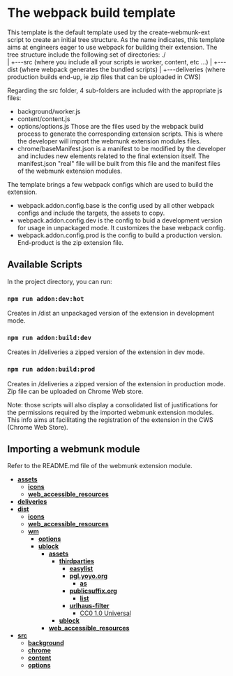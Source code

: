 # The webpack build template

This template is the default template used by the create-webmunk-ext script to create an initial tree structure.
As the name indicates, this template aims at engineers eager to use webpack for building their extension.
The tree structure include the following set of directories:
./  
|
+---src (where you include all your scripts ie worker, content, etc ...)
|
+---dist (where webpack generates the bundled scripts)
|
+---deliveries (where production builds end-up, ie zip files that can be uploaded in CWS) 

Regarding the src folder, 4 sub-folders are included with the appropriate js files:
- background/worker.js 
- content/content.js 
- options/options.js 
Those are the files used by the webpack build process to generate the corresponding extension scripts. This is where the developer will import the webmunk extension modules files. 
- chrome/baseManifest.json  is a manifest to be modified by the developer and includes new elements related to the final extension itself. The manifest.json "real" file will be built from this file and the manifest files of the webmunk extension modules. 

The template brings a few webpack configs which are used to build the extension.
- webpack.addon.config.base is the config used by all other webpack configs and include the targets, the assets to copy.
- webpack.addon.config.dev is the config to buid a development version for usage in unpackaged mode. It customizes the base webpack config. 
- webpack.addon.config.prod is the config to build a production version. End-product is the zip extension file. 

## Available Scripts

In the project directory, you can run: 

### `npm run addon:dev:hot`

Creates in /dist an unpackaged version of the extension in  development mode.

### `npm run addon:build:dev`

Creates in /deliveries a zipped version of the extension in dev mode.


### `npm run addon:build:prod`

Creates in /deliveries a zipped version of the extension in production mode.
Zip file can be uploaded on Chrome Web store.

Note: those scripts will also display a consolidated list of justifications for the permissions required by the imported webmunk extension modules. This info aims at facilitating the registration of the extension in the CWS (Chrome Web Store). 


## Importing a webmunk module
Refer to the README.md file of the webmunk extension module.


<!-- tree generated by markdown-notes-tree starts here -->

- [**assets**](assets)
    - [**icons**](assets/icons)
    - [**web_accessible_resources**](assets/web_accessible_resources)
- [**deliveries**](deliveries)
- [**dist**](dist)
    - [**icons**](dist/icons)
    - [**web_accessible_resources**](dist/web_accessible_resources)
    - [**wm**](dist/wm)
        - [**options**](dist/wm/options)
        - [**ublock**](dist/wm/ublock)
            - [**assets**](dist/wm/ublock/assets)
                - [**thirdparties**](dist/wm/ublock/assets/thirdparties)
                    - [**easylist**](dist/wm/ublock/assets/thirdparties/easylist)
                    - [**pgl.yoyo.org**](dist/wm/ublock/assets/thirdparties/pgl.yoyo.org)
                        - [**as**](dist/wm/ublock/assets/thirdparties/pgl.yoyo.org/as)
                    - [**publicsuffix.org**](dist/wm/ublock/assets/thirdparties/publicsuffix.org)
                        - [**list**](dist/wm/ublock/assets/thirdparties/publicsuffix.org/list)
                    - [**urlhaus-filter**](dist/wm/ublock/assets/thirdparties/urlhaus-filter)
                        - [CC0 1.0 Universal](dist/wm/ublock/assets/thirdparties/urlhaus-filter/LICENSE.md)
                - [**ublock**](dist/wm/ublock/assets/ublock)
            - [**web_accessible_resources**](dist/wm/ublock/web_accessible_resources)
- [**src**](src)
    - [**background**](src/background)
    - [**chrome**](src/chrome)
    - [**content**](src/content)
    - [**options**](src/options)

<!-- tree generated by markdown-notes-tree ends here -->